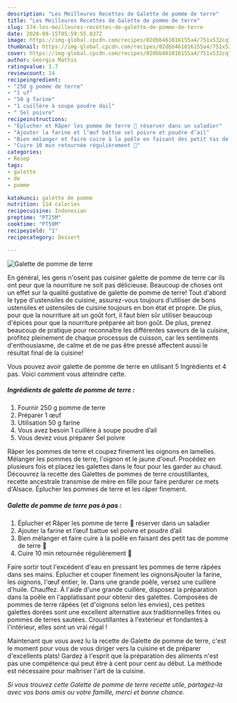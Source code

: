 ```yaml
---
description: "Les Meilleures Recettes de Galette de pomme de terre"
title: "Les Meilleures Recettes de Galette de pomme de terre"
slug: 574-les-meilleures-recettes-de-galette-de-pomme-de-terre
date: 2020-09-15T05:59:55.037Z
image: https://img-global.cpcdn.com/recipes/02dbb461016155a4/751x532cq70/galette-de-pomme-de-terre-photo-principale-de-la-recette.jpg
thumbnail: https://img-global.cpcdn.com/recipes/02dbb461016155a4/751x532cq70/galette-de-pomme-de-terre-photo-principale-de-la-recette.jpg
cover: https://img-global.cpcdn.com/recipes/02dbb461016155a4/751x532cq70/galette-de-pomme-de-terre-photo-principale-de-la-recette.jpg
author: Georgia Mathis
ratingvalue: 3.7
reviewcount: 14
recipeingredient:
- "250 g pomme de terre"
- "1 uf"
- "50 g farine"
- "1 cuillère à soupe poudre dail"
- " Sel poivre"
recipeinstructions:
- "Éplucher et Râper les pomme de terre 🥔 réserver dans un saladier"
- "Ajouter la farine et l’œuf battue sel poivre et poudre d’ail"
- "Bien mélanger et faire cuire à la poêle en faisant des petit tas de pomme de terre 🥔"
- "Cuire 10 min retournée régulièrement 🙂"
categories:
- Resep
tags:
- galette
- de
- pomme

katakunci: galette de pomme 
nutrition: 114 calories
recipecuisine: Indonesian
preptime: "PT25M"
cooktime: "PT59M"
recipeyield: "1"
recipecategory: Dessert

---
```



![Galette de pomme de terre](https://img-global.cpcdn.com/recipes/02dbb461016155a4/751x532cq70/galette-de-pomme-de-terre-photo-principale-de-la-recette.jpg)

En général, les gens n'osent pas cuisiner galette de pomme de terre car ils ont peur que la nourriture ne soit pas délicieuse. Beaucoup de choses ont un effet sur la qualité gustative de galette de pomme de terre! Tout d'abord le type d'ustensiles de cuisine, assurez-vous toujours d'utiliser de bons ustensiles et ustensiles de cuisine toujours en bon état et propre. De plus, pour que la nourriture ait un goût fort, il faut bien sûr utiliser beaucoup d'épices pour que la nourriture préparée ait bon goût. De plus, prenez beaucoup de pratique pour reconnaître les différentes saveurs de la cuisine, profitez pleinement de chaque processus de cuisson, car les sentiments d'enthousiasme, de calme et de ne pas être pressé affectent aussi le résultat final de la cuisine!

<!--inarticleads1-->

Vous pouvez avoir galette de pomme de terre en utilisant 5 Ingrédients et 4 pas. Voici comment vous atteindre cette.

##### Ingrédients de galette de pomme de terre :

1. Fournir 250 g pomme de terre
1. Préparer 1 œuf
1. Utilisation 50 g farine
1. Vous avez besoin 1 cuillère à soupe poudre d’ail
1. Vous devez vous préparer  Sel poivre


Râper les pommes de terre et coupez finement les oignons en lamelles. Mélanger les pommes de terre, l&#39;oignon et le jaune d&#39;oeuf. Procédez en plusieurs fois et placez les galettes dans le four pour les garder au chaud. Découvrez la recette des Galettes de pommes de terre croustillantes, recette ancestrale transmise de mère en fille pour faire perdurer ce mets d&#39;Alsace. Éplucher les pommes de terre et les râper finement. 

<!--inarticleads2-->

##### Galette de pomme de terre pas à pas :

1. Éplucher et Râper les pomme de terre 🥔 réserver dans un saladier
1. Ajouter la farine et l’œuf battue sel poivre et poudre d’ail
1. Bien mélanger et faire cuire à la poêle en faisant des petit tas de pomme de terre 🥔
1. Cuire 10 min retournée régulièrement 🙂


Faire sortir tout l&#39;excédent d&#39;eau en pressant les pommes de terre râpées dans ses mains. Éplucher et couper finement les oignonsAjouter la farine, les oignons, l&#39;œuf entier, le. Dans une grande poêle, versez une cuillère d&#39;huile. Chauffez. À l&#39;aide d&#39;une grande cuillère, disposez la préparation dans la poêle en l&#39;applatissant pour obtenir des galettes. Composées de pommes de terre râpées (et d&#39;oignons selon les envies), ces petites galettes dorées sont une excellent alternative aux traditionnelles frites ou pommes de terres sautées. Croustillantes à l&#39;extérieur et fondantes à l&#39;intérieur, elles sont un vrai régal ! 

<!--inarticleads1-->

<p>
Maintenant que vous avez lu la recette de Galette de pomme de terre, c'est le moment pour vous de vous diriger vers la cuisine et de préparer d'excellents plats! Gardez à l'esprit que la préparation des aliments n'est pas une compétence qui peut être à cent pour cent au début. La méthode est nécessaire pour maîtriser l'art de la cuisine.
</p>

<p>
<i>Si vous trouvez cette Galette de pomme de terre recette utile, partagez-la avec vos bons amis ou votre famille, merci et bonne chance.</i>
</p>
